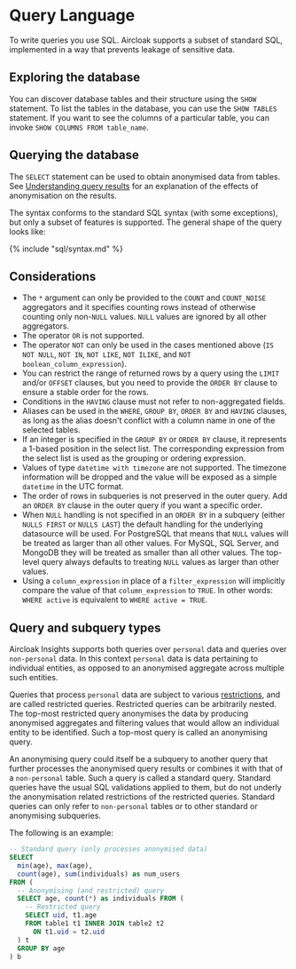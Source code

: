 # Query Language

To write queries you use SQL. Aircloak supports a subset of standard SQL, implemented in a way that prevents leakage of
sensitive data.


## Exploring the database

You can discover database tables and their structure using the `SHOW` statement. To list the tables in the database, you
can use the `SHOW TABLES` statement. If you want to see the columns of a particular table, you can invoke `SHOW COLUMNS
FROM table_name`.


## Querying the database

The `SELECT` statement can be used to obtain anonymised data from tables. See [Understanding query
results](sql/query-results.md) for an explanation of the effects of anonymisation on the results.

The syntax conforms to the standard SQL syntax (with some exceptions), but only a subset of features is supported. The
general shape of the query looks like:

{% include "sql/syntax.md" %}

## Considerations

- The `*` argument can only be provided to the `COUNT` and `COUNT_NOISE` aggregators and it specifies counting rows
  instead of otherwise counting only non-`NULL` values. `NULL` values are ignored by all other aggregators.
- The operator `OR` is not supported.
- The operator `NOT` can only be used in the cases mentioned above (`IS NOT NULL`, `NOT IN`, `NOT LIKE`, `NOT ILIKE`,
  and `NOT boolean_column_expression`).
- You can restrict the range of returned rows by a query using the `LIMIT` and/or `OFFSET` clauses, but you need to
  provide the `ORDER BY` clause to ensure a stable order for the rows.
- Conditions in the `HAVING` clause must not refer to non-aggregated fields.
- Aliases can be used in the `WHERE`, `GROUP BY`, `ORDER BY` and `HAVING` clauses, as long as the alias doesn't conflict
  with a column name in one of the selected tables.
- If an integer is specified in the `GROUP BY` or `ORDER BY` clause, it represents a 1-based position in the select
  list. The corresponding expression from the select list is used as the grouping or ordering expression.
- Values of type `datetime with timezone` are not supported. The timezone information will be dropped and the value will
  be exposed as a simple `datetime` in the UTC format.
- The order of rows in subqueries is not preserved in the outer query. Add an `ORDER BY` clause in the outer query
  if you want a specific order.
- When `NULL` handling is not specified in an `ORDER BY` in a subquery (either `NULLS FIRST` or `NULLS LAST`) the
  default handling for the underlying datasource will be used. For PostgreSQL that means that `NULL` values will be
  treated as larger than all other values. For MySQL, SQL Server, and MongoDB they will be treated as smaller
  than all other values. The top-level query always defaults to treating `NULL` values as larger than other values.
- Using a `column_expression` in place of a `filter_expression` will implicitly compare the value of that
  `column_expression` to `TRUE`. In other words: `WHERE active` is equivalent to `WHERE active = TRUE`.


## Query and subquery types

Aircloak Insights supports both queries over `personal` data and queries over `non-personal` data. In this context `personal`
data is data pertaining to individual entities, as opposed to an anonymised aggregate across multiple such entities.

Queries that process `personal` data are subject to various [restrictions](sql/restrictions.md), and are called restricted
queries. Restricted queries can be arbitrarily nested. The top-most restricted query anonymises the data by producing
anonymised aggregates and filtering values that would allow an individual entity to be identified. Such a top-most query
is called an anonymising query.

An anonymising query could itself be a subquery to another query that further processes the anonymised query results or
combines it with that of a `non-personal` table. Such a query is called a standard query. Standard queries have the usual SQL
validations applied to them, but do not underly the anonymisation related restrictions of the restricted queries.
Standard queries can only refer to `non-personal` tables or to other standard or anonymising subqueries.

The following is an example:

```SQL
-- Standard query (only processes anonymised data)
SELECT
  min(age), max(age),
  count(age), sum(individuals) as num_users
FROM (
  -- Anonymising (and restricted) query
  SELECT age, count(*) as individuals FROM (
    -- Restricted query
    SELECT uid, t1.age
    FROM table1 t1 INNER JOIN table2 t2
      ON t1.uid = t2.uid
  ) t
  GROUP BY age
) b
```
